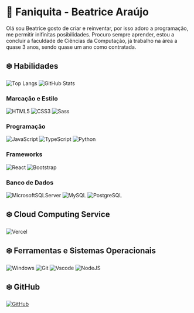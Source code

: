 # 🌸 Faniquita - Beatrice Araújo
Olá sou Beatrice gosto de criar e reinventar, por isso adoro a programação, me permitir inifinitas posibilidades. Procuro sempre aprender, estou a concluir a faculdade de Ciências da Computação, já trabalho na área a quase 3 anos, sendo quase um ano como contratada.


## ❄️ Habilidades
![Top Langs](https://github-readme-stats-git-masterrstaa-rickstaa.vercel.app/api/top-langs/?username=Faniquita&layout=compact&bg_color=000&border_color=dc61ff&title_color=dc61ff&text_color=FFF) 
![GitHub Stats](https://github-readme-stats.vercel.app/api?username=Faniquita&theme=transparent&bg_color=000&border_color=dc61ff&show_icons=true&icon_color=dc61ff&title_color=dc61ff&text_color=FFF)

### Marcação e Estilo
![HTML5](https://img.shields.io/badge/HTML5-E34F26?style=for-the-badge&logo=html5&logoColor=white)
![CSS3](https://img.shields.io/badge/CSS3-1572B6?style=for-the-badge&logo=css3&logoColor=white)
![Sass](https://img.shields.io/badge/Sass-000?style=for-the-badge&logo=sass)

### Programação
![JavaScript](https://img.shields.io/badge/JavaScript-F7DF1E?style=for-the-badge&logo=javascript&logoColor=black)
![TypeScript](https://img.shields.io/badge/TypeScript-007ACC?style=for-the-badge&logo=typescript&logoColor=white)
![Python](https://img.shields.io/badge/python-3670A0?style=for-the-badge&logo=python&logoColor=ffdd54)

### Frameworks
![React](https://img.shields.io/badge/React-20232A?style=for-the-badge&logo=react&logoColor=61DAFB)
![Bootstrap](https://img.shields.io/badge/-boostrap-0D1117?style=for-the-badge&logo=bootstrap&labelColor=0D1117)

### Banco de Dados
![MicrosoftSQLServer](https://img.shields.io/badge/Microsoft%20SQL%20Server-CC2927?style=for-the-badge&logo=microsoft%20sql%20server&logoColor=white)
![MySQL](https://img.shields.io/badge/MySQL-00000F?style=for-the-badge&logo=mysql&logoColor=white)
![PostgreSQL](https://img.shields.io/badge/PostgreSQL-000?style=for-the-badge&logo=postgresql)


## ❄️ Cloud Computing Service
![Vercel](https://img.shields.io/badge/vercel-%23000000.svg?style=for-the-badge&logo=vercel&logoColor=white)

## ❄️ Ferramentas e Sistemas Operacionais
![Windows](https://img.shields.io/badge/Windows-000?style=for-the-badge&logo=windows&logoColor=2CA5E0)
![Git](https://img.shields.io/badge/GIT-E44C30?style=for-the-badge&logo=git&logoColor=white)
![Vscode](https://img.shields.io/badge/Vscode-007ACC?style=for-the-badge&logo=visual-studio-code&logoColor=white)
![NodeJS](https://img.shields.io/badge/node.js-6DA55F?style=for-the-badge&logo=node.js&logoColor=white)

## ❄️ GitHub
[![GitHub](https://img.shields.io/badge/GitHub-100000?style=for-the-badge&logo=github&logoColor=white)](https://github.com/Faniquita)

